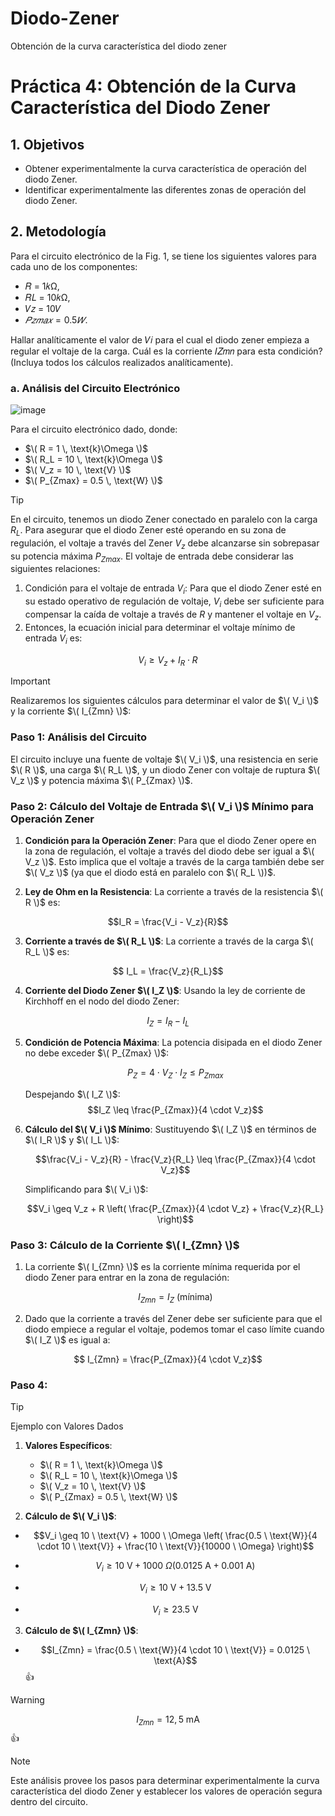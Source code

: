 # Diodo-Zener
Obtención de la curva característica del diodo zener

# Práctica 4: Obtención de la Curva Característica del Diodo Zener

## 1. Objetivos

- Obtener experimentalmente la curva característica de operación del diodo Zener.
- Identificar experimentalmente las diferentes zonas de operación del diodo Zener.

## 2. Metodología

Para el circuito electrónico de la Fig. 1, se tiene los siguientes valores para cada uno de los componentes:
- 𝑅 = 1𝑘Ω,
- 𝑅𝐿 = 10𝑘Ω,
- 𝑉𝑧 = 10𝑉
- $𝑃{𝑧𝑚𝑎𝑥} = 0.5𝑊$. 

Hallar analíticamente el valor de 𝑉𝑖 para el cual el diodo zener empieza a regular el voltaje de la carga. Cuál es la corriente 𝐼𝑍𝑚𝑛 para esta condición? (Incluya todos los cálculos realizados analíticamente).  

### a. Análisis del Circuito Electrónico

![image](https://github.com/user-attachments/assets/db5f87dc-2097-4593-b9c3-6340ca2a6e33)


Para el circuito electrónico dado, donde:

- $\( R = 1 \, \text{k}\Omega \)$
- $\( R_L = 10 \, \text{k}\Omega \)$
- $\( V_z = 10 \, \text{V} \)$
- $\( P_{Zmax} = 0.5 \, \text{W} \)$

> [!TIP]
> En el circuito, tenemos un diodo Zener conectado en paralelo con la carga $R_L$. Para asegurar que el diodo Zener esté operando en su zona de regulación, el voltaje a través del Zener $V_z$ debe alcanzarse sin sobrepasar su potencia máxima $P_{Zmax}$. El voltaje de entrada debe considerar las siguientes relaciones:

1. Condición para el voltaje de entrada $V_i$: Para que el diodo Zener esté en su estado operativo de regulación de voltaje, $V_i$ debe ser suficiente para compensar la caída de voltaje a través de $R$  y mantener el voltaje en $V_z$.
2. Entonces, la ecuación inicial para determinar el voltaje mínimo de entrada $V_i$ es:

```math
V_i \geq V_z + I_R \cdot R
```

> [!IMPORTANT]
> Realizaremos los siguientes cálculos para determinar el valor de $\( V_i \)$ y la corriente $\( I_{Zmn} \)$:

### Paso 1: Análisis del Circuito

El circuito incluye una fuente de voltaje $\( V_i \)$, una resistencia en serie $\( R \)$, una carga $\( R_L \)$, y un diodo Zener con voltaje de ruptura $\( V_z \)$ y potencia máxima $\( P_{Zmax} \)$.

### Paso 2: Cálculo del Voltaje de Entrada $\( V_i \)$ Mínimo para Operación Zener

1. **Condición para la Operación Zener**: Para que el diodo Zener opere en la zona de regulación, el voltaje a través del diodo debe ser igual a $\( V_z \)$. Esto implica que el voltaje a través de la carga también debe ser $\( V_z \)$ (ya que el diodo está en paralelo con $\( R_L \))$.

2. **Ley de Ohm en la Resistencia**: La corriente a través de la resistencia $\( R \)$ es:
   
```math
I_R = \frac{V_i - V_z}{R}
```

3. **Corriente a través de $\( R_L \)$**: La corriente a través de la carga $\( R_L \)$ es:
  ```math
   I_L = \frac{V_z}{R_L}
   ```

4. **Corriente del Diodo Zener $\( I_Z \)$**: Usando la ley de corriente de Kirchhoff en el nodo del diodo Zener:
  ```math
   I_Z = I_R - I_L
   ```

5. **Condición de Potencia Máxima**: La potencia disipada en el diodo Zener no debe exceder $\( P_{Zmax} \)$:

      $$P_Z = 4 \cdot V_Z \cdot I_Z \leq P_{Zmax}$$

   
   Despejando $\( I_Z \)$:
   $$I_Z \leq \frac{P_{Zmax}}{4 \cdot V_z}$$

7. **Cálculo del $\( V_i \)$ Mínimo**: Sustituyendo $\( I_Z \)$ en términos de $\( I_R \)$ y $\( I_L \)$:
  
   $$\frac{V_i - V_z}{R} - \frac{V_z}{R_L} \leq \frac{P_{Zmax}}{4 \cdot V_z}$$
  
   Simplificando para $\( V_i \)$:
  
   $$V_i \geq V_z + R \left( \frac{P_{Zmax}}{4 \cdot V_z} + \frac{V_z}{R_L} \right)$$
   

### Paso 3: Cálculo de la Corriente $\( I_{Zmn} \)$

1. La corriente $\( I_{Zmn} \)$ es la corriente mínima requerida por el diodo Zener para entrar en la zona de regulación:
   
   $$I_{Zmn} = I_Z \text{ (mínima)}$$
   

2. Dado que la corriente a través del Zener debe ser suficiente para que el diodo empiece a regular el voltaje, podemos tomar el caso límite cuando $\( I_Z \)$ es igual a:
  ```math
   I_{Zmn} = \frac{P_{Zmax}}{4 \cdot V_z}
  ```

### Paso 4: 

> [!TIP]
> Ejemplo con Valores Dados

1. **Valores Específicos**:
   - $\( R = 1 \, \text{k}\Omega \)$
   - $\( R_L = 10 \, \text{k}\Omega \)$
   - $\( V_z = 10 \, \text{V} \)$
   - $\( P_{Zmax} = 0.5 \, \text{W} \)$

2. **Cálculo de $\( V_i \)$**:
- $$V_i \geq 10 \ \text{V} + 1000 \ \Omega \left( \frac{0.5 \ \text{W}}{4 \cdot 10 \ \text{V}} + \frac{10 \ \text{V}}{10000 \ \Omega} \right)$$
   
- $$V_i \geq 10 \ \text{V} + 1000 \ \Omega \left( 0.0125 \ \text{A} + 0.001 \ \text{A} \right)$$
  
- $$V_i \geq 10 \ \text{V} + 13.5 \ \text{V}$$
   
- $$V_i \geq 23.5 \ \text{V}$$
   

3. **Cálculo de $\( I_{Zmn} \)$**:
  - $$I_{Zmn} = \frac{0.5 \ \text{W}}{4 \cdot 10 \ \text{V}} = 0.0125 \ \text{A}$$ :+1:
> [!WARNING]
> $$I_{Zmn} = 12,5 \ \text{mA}$$ :+1:

> [!NOTE]
> Este análisis provee los pasos para determinar experimentalmente la curva característica del diodo Zener y establecer los valores de operación segura dentro del circuito.
``` 
